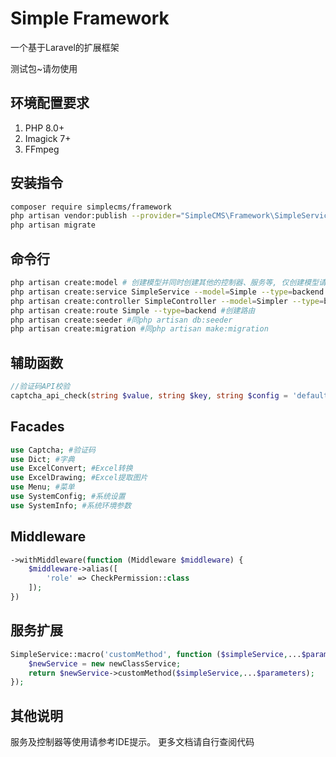 # Simple Framework

一个基于Laravel的扩展框架

测试包~请勿使用

## 环境配置要求

1. PHP 8.0+
2. Imagick 7+
3. FFmpeg

## 安装指令

```bash
composer require simplecms/framework
php artisan vendor:publish --provider="SimpleCMS\Framework\SimpleServiceProvider" --tag=simplecms
php artisan migrate
```

## 命令行

```bash
php artisan create:model # 创建模型并同时创建其他的控制器、服务等, 仅创建模型请用php artisan make:model
php artisan create:service SimpleService --model=Simple --type=backend #创建服务类
php artisan create:controller SimpleController --model=Simpler --type=backend #创建控制器
php artisan create:route Simple --type=backend #创建路由
php artisan create:seeder #同php artisan db:seeder
php artisan create:migration #同php artisan make:migration
```

## 辅助函数

```php
//验证码API校验
captcha_api_check(string $value, string $key, string $config = 'default')
```

## Facades

```php
use Captcha; #验证码 
use Dict; #字典 
use ExcelConvert; #Excel转换 
use ExcelDrawing; #Excel提取图片 
use Menu; #菜单 
use SystemConfig; #系统设置 
use SystemInfo; #系统环境参数
```

## Middleware

```php
->withMiddleware(function (Middleware $middleware) {
    $middleware->alias([
        'role' => CheckPermission::class
    ]);
})
```

## 服务扩展

```php
SimpleService::macro('customMethod', function ($simpleService,...$parameters) {
    $newService = new newClassService;
    return $newService->customMethod($simpleService,...$parameters);
});
```

## 其他说明

服务及控制器等使用请参考IDE提示。
更多文档请自行查阅代码
